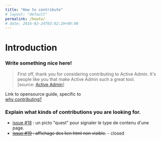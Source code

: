 ```yaml
---
title: "How to contribute"
# layout: "default"
permalink: /howto/
# date: 2016-02-24T03:02:20+00:00
---
```


# Introduction

### Write something nice here!

>First off, thank you for considering contributing to Active Admin. It's people like you that make Active Admin such a great tool.  
[source: [Active Admin](https://github.com/activeadmin/activeadmin/blob/master/CONTRIBUTING.md)]

Link to opensource guide, specific to  
[why contributing?](https://opensource.guide/how-to-contribute/)

### Explain what kinds of contributions you are looking for.

- [issue #18](https://github.com/nicolasdb/nicolasdb.github.io/issues/18) : un picto "quest" pour signaler le type de contenu d'une page.
- ~~[issue #19](https://github.com/nicolasdb/nicolasdb.github.io/issues/19) : affichage des lien html non visible.~~ - closed
